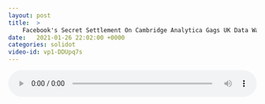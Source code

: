 ```yaml
---
layout: post
title:  >
    Facebook's Secret Settlement On Cambridge Analytica Gags UK Data Watchdog
date:   2021-01-26 22:02:00 +0000
categories: solidot
video-id: vp1-DDUpq7s
---
```


<audio src="/assets/5c5f805efa9c7e131af1be3a46dad1eb.mp3" style="width: 100%;" controls></audio>

